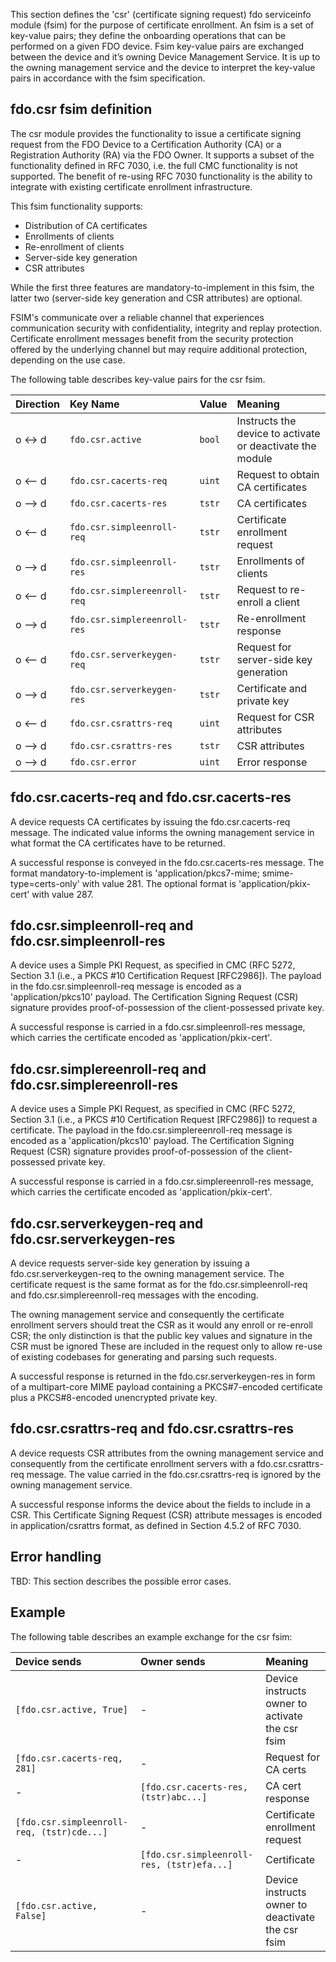 This section defines the 'csr' (certificate signing request) fdo serviceinfo module (fsim) for the purpose of certificate enrollment. An fsim is a set of key-value pairs; they define the onboarding operations that can be performed on a given FDO device. Fsim key-value pairs are exchanged between the device and it’s owning Device Management Service. It is up to the owning management service and the device to interpret the key-value pairs in accordance with the fsim specification.

## fdo.csr fsim definition

The csr module provides the functionality to issue a certificate signing request from the FDO Device to a Certification Authority (CA) or a Registration Authority (RA) via the FDO Owner. It supports a subset of the functionality defined in RFC 7030, i.e. the full CMC functionality is not supported. The benefit of re-using RFC 7030 functionality is the ability to integrate with existing certificate enrollment infrastructure.

This fsim functionality supports:
- Distribution of CA certificates
- Enrollments of clients
- Re-enrollment of clients
- Server-side key generation
- CSR attributes

While the first three features are mandatory-to-implement in this fsim, the latter two (server-side key generation and CSR attributes) are optional.

FSIM's communicate over a reliable channel that experiences communication security with confidentiality, integrity and replay protection. Certificate enrollment messages benefit from the security protection offered by the underlying channel but may require additional protection, depending on the use case. 

The following table describes key-value pairs for the csr fsim.

| Direction | Key Name                      | Value                      | Meaning   |
|:----------|:------------------------------|:---------------------------|:----------|
| o <-> d   | `fdo.csr.active` | `bool` | Instructs the device to activate or deactivate the module  | 
| o <-- d   | `fdo.csr.cacerts-req` | `uint` | Request to obtain CA certificates |
| o --> d   | `fdo.csr.cacerts-res` | `tstr` | CA certificates |
| o <-- d   | `fdo.csr.simpleenroll-req` | `tstr` | Certificate enrollment request |
| o --> d   | `fdo.csr.simpleenroll-res` | `tstr` | Enrollments of clients |
| o <-- d   | `fdo.csr.simplereenroll-req` | `tstr` | Request to re-enroll a client |
| o --> d   | `fdo.csr.simplereenroll-res` | `tstr` | Re-enrollment response |
| o <-- d   | `fdo.csr.serverkeygen-req` | `tstr` | Request for server-side key generation |
| o --> d   | `fdo.csr.serverkeygen-res` | `tstr` | Certificate and private key |
| o <-- d   | `fdo.csr.csrattrs-req` | `uint` | Request for CSR attributes |
| o --> d   | `fdo.csr.csrattrs-res` | `tstr`  | CSR attributes |
| o --> d   | `fdo.csr.error` | `uint`  | Error response |

## fdo.csr.cacerts-req and fdo.csr.cacerts-res

A device requests CA certificates by issuing the fdo.csr.cacerts-req message. The indicated value informs the owning management service in what format the CA certificates have to be returned. 

A successful response is conveyed in the fdo.csr.cacerts-res message. The format mandatory-to-implement is 'application/pkcs7-mime; smime-type=certs-only' with value 281. The optional format is 'application/pkix-cert' with value 287.

## fdo.csr.simpleenroll-req and fdo.csr.simpleenroll-res

A device uses a Simple PKI Request, as specified in CMC (RFC 5272, Section 3.1 (i.e., a PKCS #10 Certification Request [RFC2986]). The payload in the fdo.csr.simpleenroll-req message is encoded as a 'application/pkcs10' payload. 
The Certification Signing Request (CSR) signature provides proof-of-possession of the client-possessed private key.

A successful response is carried in a fdo.csr.simpleenroll-res message, which carries the certificate encoded as 'application/pkix-cert'.


## fdo.csr.simplereenroll-req and fdo.csr.simplereenroll-res

A device uses a Simple PKI Request, as specified in CMC (RFC 5272, Section 3.1 (i.e., a PKCS #10 Certification Request [RFC2986]) to request a certificate. The payload in the fdo.csr.simplereenroll-req message is encoded as a 'application/pkcs10' payload. The Certification Signing Request (CSR) signature provides proof-of-possession of the client-possessed private key.

A successful response is carried in a fdo.csr.simplereenroll-res message, which carries the certificate encoded as 'application/pkix-cert'.

## fdo.csr.serverkeygen-req and fdo.csr.serverkeygen-res

A device requests server-side key generation by issuing a fdo.csr.serverkeygen-req to the owning management service. 
The certificate request is the same format as for the fdo.csr.simpleenroll-req and fdo.csr.simplereenroll-req messages with the encoding.

The owning management service and consequently the certificate enrollment servers should treat the CSR as it would any enroll or re-enroll CSR; the only distinction is that the public key values and signature in the CSR must be ignored  These are included in the request only to allow re-use of existing codebases for generating and parsing such requests.
   
A successful response is returned in the fdo.csr.serverkeygen-res in form of a multipart-core MIME payload containing a PKCS#7-encoded certificate plus a PKCS#8-encoded unencrypted private key.

## fdo.csr.csrattrs-req and fdo.csr.csrattrs-res

A device requests CSR attributes from the owning management service and consequently from the certificate enrollment servers with a fdo.csr.csrattrs-req message. The value carried in the fdo.csr.csrattrs-req is ignored by the owning management service. 

A successful response informs the device about the fields to include in a CSR. This Certificate Signing Request (CSR) attribute messages is encoded in application/csrattrs format, as defined in Section 4.5.2 of RFC 7030.

## Error handling

TBD: This section describes the possible error cases. 

## Example

The following table describes an example exchange for the csr fsim:

| Device sends  | Owner sends | Meaning   |
|:----------------------|:----------------------------------|:------------------------|
| `[fdo.csr.active, True]`  | - | Device instructs owner to activate the csr fsim  |
| `[fdo.csr.cacerts-req, 281]` | - | Request for CA certs |
| - | `[fdo.csr.cacerts-res, (tstr)abc...]` | CA cert response |
| `[fdo.csr.simpleenroll-req, (tstr)cde...]` | -  | Certificate enrollment request |
| - | `[fdo.csr.simpleenroll-res, (tstr)efa...]` | Certificate |
| `[fdo.csr.active, False]`  | - | Device instructs owner to deactivate the csr fsim  |


